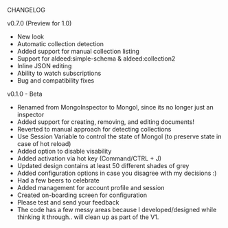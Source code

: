 CHANGELOG



v0.7.0 (Preview for 1.0)
 - New look
 - Automatic collection detection
 - Added support for manual collection listing
 - Support for aldeed:simple-schema & aldeed:collection2
 - Inline JSON editing
 - Ability to watch subscriptions
 - Bug and compatibility fixes

v0.1.0 - Beta
 - Renamed from MongoInspector to Mongol, since its no longer just an inspector
 - Added support for creating, removing, and editing documents!
 - Reverted to manual approach for detecting collections
 - Use Session Variable to control the state of Mongol (to preserve state in case of hot reload)
 - Added option to disable visability
 - Added activation via hot key (Command/CTRL + J)
 - Updated design contains at least 50 different shades of grey
 - Added configuration options in case you disagree with my decisions :)
 - Had a few beers to celebrate
 - Added management for account profile and session
 - Created on-boarding screen for configuration
 - Please test and send your feedback
 - The code has a few messy areas because I developed/designed while thinking it through.. will clean up as part of the V1.